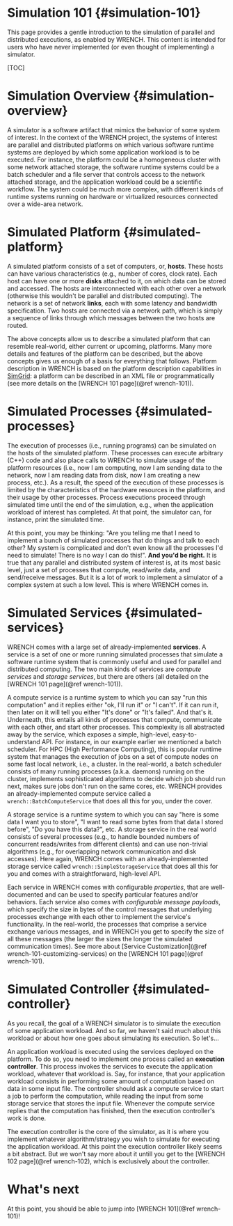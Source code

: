 Simulation 101                        {#simulation-101}
==============


This page provides a gentle introduction to the simulation of parallel and
distributed executions, as enabled by WRENCH. This content is intended for
users who have never implemented (or even thought of implementing) a
simulator.

[TOC]

# Simulation Overview      {#simulation-overview}

A simulator is a software artifact that mimics the behavior of some system
of interest.  In the context of the WRENCH project, the systems of
interest are parallel and distributed platforms on which various
software runtime systems are deployed by which some application workload is to be
executed.  For instance, the platform could be a homogeneous cluster with
some network attached storage, the software runtime systems could be a batch
scheduler and a file server that controls access to the network attached
storage, and the application workload could be a scientific workflow. The
system could be much more complex, with different kinds of 
runtime systems running on hardware or virtualized resources connected over a wide-area network.

# Simulated Platform    {#simulated-platform}

A simulated platform consists of a set of computers, or, **hosts**.  These
hosts can have various characteristics (e.g., number of cores, clock rate).
Each host can have one or more **disks** attached to it, on which data can
be stored and accessed.  The hosts are interconnected with each other over
a network (otherwise this wouldn't be parallel and distributed computing).
The network is a set of network **links**, each with some latency and
bandwidth specification. Two hosts are connected via a network path, which
is simply a sequence of links through which messages between the two
hosts are routed. 

The above concepts allow us to describe a simulated platform that
can resemble real-world, either current or upcoming, platforms. Many more
details and features of the platform can be described, but the above
concepts gives us enough of a basis for everything that follows. Platform
description in WRENCH is based on the platform description capabilities in
[SimGrid](https://simgrid.org): a platform can be
described in an XML file or programmatically (see more details on the
[WRENCH 101 page](@ref wrench-101)).

# Simulated Processes   {#simulated-processes}

The execution of processes (i.e., running programs) can be simulated on the
hosts of the simulated platform. These processes can execute arbitrary
(C++) code and also place calls to WRENCH to simulate usage of the platform
resources (i.e., now I am computing, now I am sending data to the network,
now I am reading data from disk, now I am creating a new process, etc.).
As a result, the speed of the execution of these processes is limited by
the characteristics of the hardware resources in the platform, and their
usage by other processes. Process executions proceed through simulated time
until the end of the simulation, e.g., when the application workload of
interest has completed. At that point, the simulator can, for instance,
print the simulated time.

At this point, you may be thinking: "Are you telling me that I need to
implement a bunch of simulated processes that do things and talk to each
other?  My system is complicated and don't even know all the processes I'd
need to simulate!  There is no way I can do this!".  **And you'd be
right.** It is true that any parallel and distributed system of interest
is, at its most basic level, just a set of processes that compute,
read/write data, and send/receive messages.  But it is a lot of work to
implement a simulator of a complex system at such a low level. This is
where WRENCH comes in.

# Simulated Services    {#simulated-services}

WRENCH comes with a large set of already-implemented
**services**. A service is a set of one or more running simulated processes
that simulate a software runtime system that is commonly useful and used
for parallel and distributed computing. The two main kinds of services
are *compute services* and *storage services*, but there are others 
(all detailed on the [WRENCH 101 page](@ref wrench-101)).

A compute service is a runtime system to which you can say "run this
computation" and it replies either "ok, I'll run it" or "I can't". If it can
run it, then later on it will tell you either "It's done" or "It's failed".
And that's it. Underneath, this entails all kinds of processes that
compute, communicate with each other, and start other processes. This
complexity is all abstracted away by the service, which exposes a
simple, high-level, easy-to-understand API.  For instance, in our example
earlier we mentioned a batch scheduler. For HPC (High Performance
Computing), this is popular runtime system that manages 
the execution of jobs on a set of compute nodes on some fast local
network, i.e., a cluster. In the real-world, a batch scheduler consists of
many running processes (a.k.a. daemons) running on the cluster, implements
sophisticated algorithms to decide which job should run next, makes sure
jobs don't run on the same cores, etc. WRENCH provides an
already-implemented compute service called a `wrench::BatchComputeService`
that does all this for you, under the cover.

A storage service is a runtime system to which you can say "here is some
data I want you to store", "I want to read some bytes from that data I
stored before", "Do you have this data?", etc.  A storage
service in the real world consists of several processes (e.g., to handle
bounded numbers of concurrent reads/writes from different clients) and can
use non-trivial algorithms (e.g., for overlapping network communication and
disk accesses). Here again, WRENCH comes with an already-implemented
storage service called `wrench::SimpleStorageService` that does all this
for you and comes with a straightforward, high-level API.

Each service in WRENCH comes with configurable *properties*, that are
well-documented and can be used to specify particular features and/or
behaviors. Each service also comes with *configurable message payloads*,
which specify the size in bytes of the control messages that underlying
processes exchange with each other to implement the service's
functionality.  In the real-world, the processes that comprise a service
exchange various messages, and in WRENCH you get to specify the size of all
these messages (the larger the sizes the longer the simulated
communication times). See more about [Service Customization](@ref wrench-101-customizing-services) on the [WRENCH 101 page](@ref wrench-101).


# Simulated Controller          {#simulated-controller}

As you recall, the goal of a WRENCH simulator is to simulate the execution
of some application workload. And so far, we haven't said much about this
workload or about how one goes about simulating its execution. So let's...

An application workload is executed using the services deployed on the
platform. To do so, you need to implement one process called an **execution
controller**. This process invokes the services to execute the application
workload, whatever that workload is. Say, for instance, that your application
workload consists in performing some amount of computation based on data
in some input file.  The controller should ask a compute service to
start a job to perform the computation, while reading the input from
some storage service that stores the input file. Whenever the compute
service replies that the computation has finished, then the execution
controller's work is done.

The execution controller is the core of the simulator, as it is where you
implement whatever algorithm/strategy you wish to simulate for executing
the application workload.  At this point the execution controller likely
seems a bit abstract. But we won't say more about it untill you get to the
[WRENCH 102 page](@ref wrench-102), which is exclusively about the
controller.


# What's next

At this point, you should be able to jump into [WRENCH 101](@ref wrench-101)!

